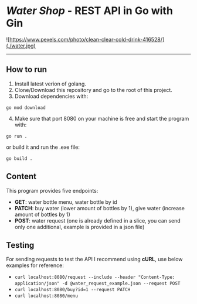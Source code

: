 # *Water Shop* - REST API in Go with Gin

![https://www.pexels.com/photo/clean-clear-cold-drink-416528/](./water.jpg)

---

## How to run

1. Install latest verion of golang.
2. Clone/Download this repository and go to the root of this project.
3. Download dependencies with:

```
go mod download
```

4. Make sure that port 8080 on your machine is free and start the program with:

```
go run .
```

or build it and run the .exe file:

```
go build .
```

## Content

This program provides five endpoints:

* **GET**: water bottle menu, water bottle by id
* **PATCH**: buy water (lower amount of bottles by 1), give water (increase amount of bottles by 1)
* **POST**: water request (one is already defined in a slice, you can send only one additional, example is provided in a json file)

## Testing

For sending requests to test the API I recommend using **cURL**, use below examples for reference:

- `curl localhost:8080/request --include --header "Content-Type: application/json" -d @water_request_example.json --request POST`
- `curl localhost:8080/buy?id=1 --request PATCH`
- `curl localhost:8080/menu`